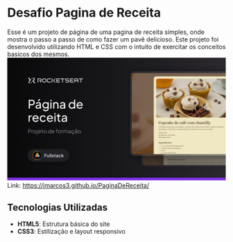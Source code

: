 # Desafio Pagina de Receita

Esse é um projeto de página de uma pagina de receita simples, onde mostra o passo a passo de como fazer um pavê delicioso. Este projeto foi desenvolvido utilizando HTML e CSS com o intuito de exercitar os conceitos basicos dos mesmos.
![Projeto](.github/preview.png)
Link: https://jmarcos3.github.io/PaginaDeReceita/

## Tecnologias Utilizadas

- **HTML5**: Estrutura básica do site
- **CSS3**: Estilização e layout responsivo
